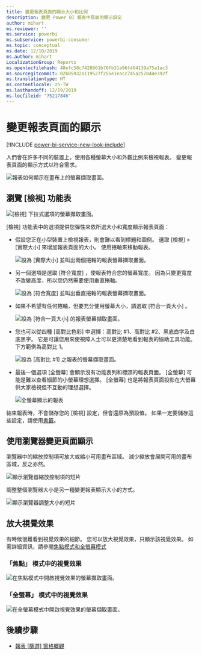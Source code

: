 ```yaml
---
title: 變更報表頁面的顯示大小和比例
description: 變更 Power BI 報表中頁面的顯示設定
author: mihart
ms.reviewer: ''
ms.service: powerbi
ms.subservice: powerbi-consumer
ms.topic: conceptual
ms.date: 12/10/2019
ms.author: mihart
LocalizationGroup: Reports
ms.openlocfilehash: 48efc58c7428961b70fb31a96f404139a75a1ac3
ms.sourcegitcommit: 02b05932a119527f255e1eacc745a257044e392f
ms.translationtype: HT
ms.contentlocale: zh-TW
ms.lasthandoff: 12/19/2019
ms.locfileid: "75217846"
---
```

# <a name="change-the-display-of-a-report-page"></a>變更報表頁面的顯示

[!INCLUDE [power-bi-service-new-look-include](../includes/power-bi-service-new-look-include.md)]

人們會在許多不同的裝置上，使用各種螢幕大小和外觀比例來檢視報表。 變更報表頁面的顯示方式以符合需求。

![報表如何顯示在畫布上的螢幕擷取畫面。](media/end-user-report-view/power-bi-canvas.png)

## <a name="explore-the-view-menu"></a>瀏覽 [檢視] 功能表

![[檢視] 下拉式選項的螢幕擷取畫面。](media/end-user-report-view/power-bi-viewmenu.png)


[檢視]  功能表中的選項提供您彈性來依所選大小和寬度顯示報表頁面：

- 假設您正在小型裝置上檢視報表，則會難以看到標題和圖例。  選取 [檢視]   > [實際大小]  來增加報表頁面的大小。 使用捲軸來移動報表。

    ![設為 [實際大小] 並叫出兩個捲軸的報表螢幕擷取畫面。](media/end-user-report-view/power-bi-view-actual.png)

- 另一個選項是選取 [符合寬度]  ，使報表符合您的螢幕寬度。 因為只變更寬度不改變高度，所以您仍然需要使用垂直捲軸。

  ![設為 [符合寬度] 並叫出垂直捲軸的報表螢幕擷取畫面。](media/end-user-report-view/power-bi-view-width.png)

- 如果不希望有任何捲軸，但要充分使用螢幕大小，請選取 [符合一頁大小]  。

   ![設為 [符合一頁大小] 的報表螢幕擷取畫面。](media/end-user-report-view/power-bi-view-fit.png)

- 您也可以從四種 [高對比色彩]  中選擇：高對比 #1、高對比 #2、黑底白字及白底黑字。 它是可讓您用來使視障人士可以更清楚地看到報表的協助工具功能。 下方範例為高對比 1。 

    ![設為 [高對比 #1] 之報表的螢幕擷取畫面。](media/end-user-report-view/power-bi-contrast1.png)

- 最後一個選項 [全螢幕]  會顯示沒有功能表列和標頭的報表頁面。 [全螢幕] 可能是難以查看細節的小螢幕理想選擇。  [全螢幕] 也是將報表頁面投影在大螢幕供大家檢視但不互動的理想選擇。  

    ![全螢幕顯示的報表](media/end-user-report-view/power-bi-full-screen.png)

結束報表時，不會儲存您的 [檢視]  設定，但會還原為預設值。 如果一定要儲存這些設定，請使用[書籤](end-user-bookmarks.md)。

## <a name="use-your-browser-to-change-page-display"></a>使用瀏覽器變更頁面顯示

瀏覽器中的縮放控制項可放大或縮小可用畫布區域。 減少縮放會展開可用的畫布區域，反之亦然。 

![顯示瀏覽器縮放控制項的短片](media/end-user-report-view/power-bi-zoom.png)

調整整個瀏覽器大小是另一種變更報表顯示大小的方式。 

![顯示瀏覽器調整大小的短片](media/end-user-report-view/power-bi-resize-browser.gif)

## <a name="zoom-in-on-a-visual"></a>放大視覺效果
有時候很難看到視覺效果的細節。 您可以放大視覺效果，只顯示該視覺效果。 如需詳細資訊，請參閱[焦點模式和全螢幕模式](end-user-focus.md)

### <a name="a-visual-in-focus-mode"></a>「焦點」  模式中的視覺效果

![在焦點模式中開啟視覺效果的螢幕擷取畫面。](media/end-user-report-view/power-bi-focus.png)

### <a name="a-visual-in-full-screen-mode"></a>「全螢幕」  模式中的視覺效果
![在全螢幕模式中開啟視覺效果的螢幕擷取畫面。](media/end-user-report-view/power-bi-full-screen.png)

## <a name="next-steps"></a>後續步驟

* [報表 [篩選] 窗格概觀](end-user-report-filter.md)